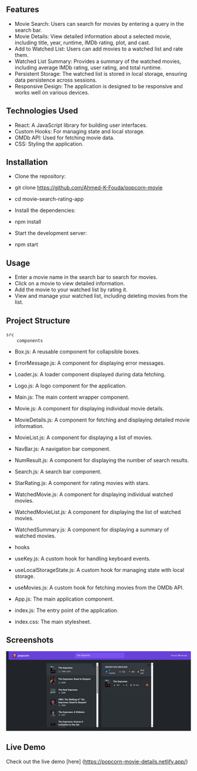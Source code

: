 ## Features

- Movie Search: Users can search for movies by entering a query in the search bar.
- Movie Details: View detailed information about a selected movie, including title, year, runtime, IMDb rating, plot, and cast.
- Add to Watched List: Users can add movies to a watched list and rate them.
- Watched List Summary: Provides a summary of the watched movies, including average IMDb rating, user rating, and total runtime.
- Persistent Storage: The watched list is stored in local storage, ensuring data persistence across sessions.
- Responsive Design: The application is designed to be responsive and works well on various devices.

## Technologies Used

- React: A JavaScript library for building user interfaces.
- Custom Hooks: For managing state and local storage.
- OMDb API: Used for fetching movie data.
- CSS: Styling the application.

## Installation

- Clone the repository:

- git clone https://github.com/Ahmed-K-Fouda/popcorn-movie
- cd movie-search-rating-app

- Install the dependencies:

- npm install

- Start the development server:

- npm start

## Usage

- Enter a movie name in the search bar to search for movies.
- Click on a movie to view detailed information.
- Add the movie to your watched list by rating it.
- View and manage your watched list, including deleting movies from the list.

## Project Structure

    src
        components

- Box.js: A reusable component for collapsible boxes.
- ErrorMessage.js: A component for displaying error messages.
- Loader.js: A loader component displayed during data fetching.

- Logo.js: A logo component for the application.
- Main.js: The main content wrapper component.
- Movie.js: A component for displaying individual movie details.
- MovieDetails.js: A component for fetching and displaying detailed movie information.
- MovieList.js: A component for displaying a list of movies.
- NavBar.js: A navigation bar component.
- NumResult.js: A component for displaying the number of search results.
- Search.js: A search bar component.
- StarRating.js: A component for rating movies with stars.
- WatchedMovie.js: A component for displaying individual watched movies.
- WatchedMovieList.js: A component for displaying the list of watched movies.
- WatchedSummary.js: A component for displaying a summary of watched movies.
- hooks
- useKey.js: A custom hook for handling keyboard events.
- useLocalStorageState.js: A custom hook for managing state with local storage.
- useMovies.js: A custom hook for fetching movies from the OMDb API.
- App.js: The main application component.
- index.js: The entry point of the application.
- index.css: The main stylesheet.

## Screenshots

![Screenshot 1](./public/images/popcorn.PNG)

## Live Demo

Check out the live demo [here] (https://popcorn-movie-details.netlify.app/)

